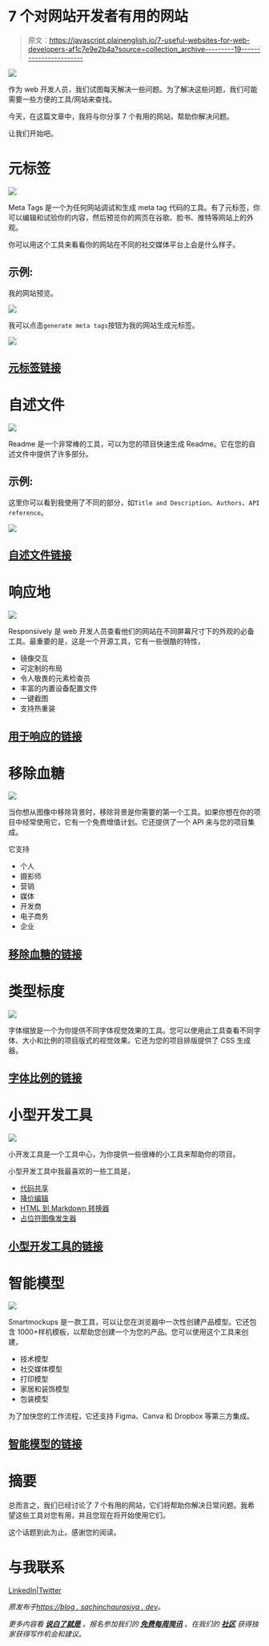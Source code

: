 # 7 个对网站开发者有用的网站

> 原文：<https://javascript.plainenglish.io/7-useful-websites-for-web-developers-af1c7e9e2b4a?source=collection_archive---------19----------------------->

![](img/6e4436c4818acded6c3b16bfa55ea9ce.png)

作为 web 开发人员，我们试图每天解决一些问题。为了解决这些问题，我们可能需要一些方便的工具/网站来查找。

今天，在这篇文章中，我将与你分享 7 个有用的网站，帮助你解决问题。

让我们开始吧。

# 元标签

![](img/cf8c6e9713164060b64da11217a5ad42.png)

Meta Tags 是一个为任何网站调试和生成 meta tag 代码的工具。有了元标签，你可以编辑和试验你的内容，然后预览你的网页在谷歌、脸书、推特等网站上的外观。

你可以用这个工具来看看你的网站在不同的社交媒体平台上会是什么样子。

## 示例:

我的网站预览。

![](img/ed5ed6f49fc59951f78ce0bdc313df4a.png)

我可以点击`generate meta tags`按钮为我的网站生成元标签。

![](img/169c95df40b3ddcce9b6a2be6c4deab2.png)

## [元标签链接](https://metatags.io/)

# 自述文件

![](img/aa1e3c811fe2cfc05be6813fb053833a.png)

Readme 是一个非常棒的工具，可以为您的项目快速生成 Readme。它在您的自述文件中提供了许多部分。

## 示例:

这里你可以看到我使用了不同的部分，如`Title and Description`、`Authors`、`API reference`。

![](img/2e69960be41d1e01c6ddd0c8a748273f.png)

## [自述文件链接](https://readme.so/)

# 响应地

![](img/1ad8c5c02b2d2fe5426a4c0fa8e574ab.png)

Responsively 是 web 开发人员查看他们的网站在不同屏幕尺寸下的外观的必备工具。最重要的是，这是一个开源工具，它有一些很酷的特性，

*   镜像交互
*   可定制的布局
*   令人敬畏的元素检查员
*   丰富的内置设备配置文件
*   一键截图
*   支持热重装

## [用于响应的链接](https://responsively.app/)

# 移除血糖

![](img/b9e65d2c525be5a1384cd9c4ce83bb95.png)

当你想从图像中移除背景时，移除背景是你需要的第一个工具。如果你想在你的项目中经常使用它，它有一个免费增值计划。它还提供了一个 API 来与您的项目集成。

它支持

*   个人
*   摄影师
*   营销
*   媒体
*   开发商
*   电子商务
*   企业

## [移除血糖的链接](https://www.remove.bg/)

# 类型标度

![](img/45ee5a08df1a4d1f43001eeef09c0391.png)

字体缩放是一个为你提供不同字体视觉效果的工具。您可以使用此工具查看不同字体、大小和比例的项目版式的视觉效果。它还为您的项目排版提供了 CSS 生成器。

## [字体比例的链接](https://type-scale.com/)

# 小型开发工具

![](img/4c17e5d5d8f6847d14828825d39ca6de.png)

小开发工具是一个工具中心，为你提供一些很棒的小工具来帮助你的项目。

小型开发工具中我最喜欢的一些工具是，

*   [代码共享](https://smalldev.tools/share-bin)
*   [降价编辑](https://smalldev.tools/markdown-editor-online)
*   [HTML 到 Markdown 转换器](https://smalldev.tools/html-to-markdown-converter-online)
*   [占位符图像发生器](https://smalldev.tools/placeholder-image-generator-online)

## [小型开发工具的链接](https://smalldev.tools/)

# 智能模型

![](img/6f946e62e1f1e8cf74dc7e2953732ff6.png)

Smartmockups 是一款工具，可以让您在浏览器中一次性创建产品模型。它还包含 1000+样机模板，以帮助您创建一个为您的产品。您可以使用这个工具来创建，

*   技术模型
*   社交媒体模型
*   打印模型
*   家居和装饰模型
*   包装模型

为了加快您的工作流程，它还支持 Figma、Canva 和 Dropbox 等第三方集成。

## [智能模型的链接](https://smartmockups.com/)

# 摘要

总而言之，我们已经讨论了 7 个有用的网站，它们将帮助你解决日常问题。我希望这些工具对您有用，并且您现在将开始使用它们。

这个话题到此为止。感谢您的阅读。

# 与我联系

[LinkedIn](https://www.linkedin.com/in/sachin-chaurasiya)|[Twitter](https://twitter.com/sachindotcom)

*原发布于*[*https://blog . sachinchaurasiya . dev*](https://blog.sachinchaurasiya.dev/7-useful-websites-for-web-developers)*。*

*更多内容看* [***说白了就是***](http://plainenglish.io/) *。报名参加我们的* [***免费每周简讯***](http://newsletter.plainenglish.io/) *。在我们的* [***社区***](https://discord.gg/GtDtUAvyhW) *获得独家获得写作机会和建议。*